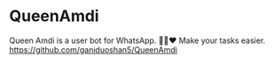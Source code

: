 # QueenAmdi
Queen Amdi is a user bot for WhatsApp. 💃🏻❤️ Make your tasks easier.
https://github.com/ganiduoshan5/QueenAmdi
